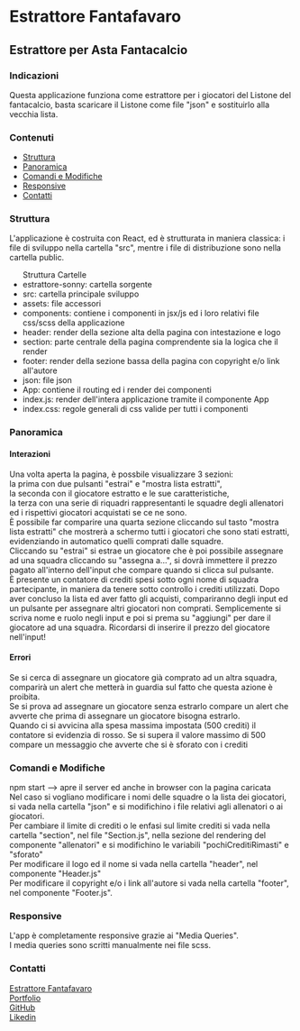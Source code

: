   <h1>Estrattore Fantafavaro</h1>

  <h2>Estrattore per Asta Fantacalcio</h2>
  
  <h3>Indicazioni</h3>

  <p>
    Questa applicazione funziona come estrattore per i giocatori del Listone del fantacalcio, basta scaricare il Listone come file "json" e sostituirlo alla vecchia lista.
  </p>

  <h3>Contenuti</h3>
  <ul>
  <li><a href="#structure">Struttura</a></li>
  <li><a href="#overview">Panoramica</a></li>
  <li><a href="#commands">Comandi e Modifiche</a></li>
  <li><a href="#responsive">Responsive</a></li>
  <li><a href="#contacts">Contatti</a></li>
  </ul>

  <a name="structure"></a>
  <h3>Struttura</h3>

  <p>
    L'applicazione è costruita con React, ed è strutturata in maniera classica: i file di sviluppo nella cartella "src", mentre i file di distribuzione sono nella cartella public.<br/>
  </p>

  <ul>Struttura Cartelle
    <li>estrattore-sonny: cartella sorgente</li>
    <li>src: cartella principale sviluppo</li>
    <li>assets: file accessori</li>
    <li>components: contiene i componenti in jsx/js ed i loro relativi file css/scss della applicazione</li>
    <li>header: render della sezione alta della pagina con intestazione e logo</li>
    <li>section: parte centrale della pagina comprendente sia la logica che il render</li>
    <li>footer: render della sezione bassa della pagina con copyright e/o link all'autore</li>
    <li>json: file json</li>
    <li>App: contiene il routing ed i render dei componenti</li>
    <li>index.js: render dell'intera applicazione tramite il componente App</li>
    <li>index.css: regole generali di css valide per tutti i componenti</li>
  </ul>

  <a name="overview"></a>
  <h3>Panoramica</h3>

  <h4>Interazioni</h4>

  <p>
    Una volta aperta la pagina, è possbile visualizzare 3 sezioni:<br/>
    la prima con due pulsanti "estrai" e "mostra lista estratti",<br/>
    la seconda con il giocatore estratto e le sue caratteristiche, <br/>
    la terza con una serie di riquadri rappresentanti le squadre degli allenatori ed i rispettivi giocatori acquistati se ce ne sono.<br/>
    È possibile far comparire una quarta sezione cliccando sul tasto "mostra lista estratti" che mostrerà a schermo tutti i giocatori che sono stati estratti, evidenziando in automatico quelli comprati dalle squadre.<br/>
    Cliccando su "estrai" si estrae un giocatore che è poi possibile assegnare ad una squadra cliccando su "assegna a...", si dovrà immettere il prezzo pagato all'interno dell'input che compare quando si clicca sul pulsante.<br/>
    È presente un contatore di crediti spesi sotto ogni nome di squadra partecipante, in maniera da tenere sotto controllo i crediti utilizzati.
    Dopo aver concluso la lista ed aver fatto gli acquisti, compariranno degli input ed un pulsante per assegnare altri giocatori non comprati. Semplicemente si scriva nome e ruolo negli input e poi si prema su "aggiungi" per dare il giocatore ad una squadra. Ricordarsi di inserire il prezzo del giocatore nell'input!<br/>
  </p>

  <h4>Errori</h4>

  <p>
    Se si cerca di assegnare un giocatore già comprato ad un altra squadra, comparirà un alert che metterà in guardia sul fatto che questa azione è proibita.<br/>
    Se si prova ad assegnare un giocatore senza estrarlo compare un alert che avverte che prima di assegnare un giocatore bisogna estrarlo.<br/>
    Quando ci si avvicina alla spesa massima impostata (500 crediti) il contatore si evidenzia di rosso. Se si supera il valore massimo di 500 compare un messaggio che avverte che si è sforato con i crediti<br/>
  </p>

  <a name="commands"></a>
  <h3>Comandi e Modifiche</h3>

  <p>
    npm start --> apre il server ed anche in browser con la pagina caricata<br/>
    Nel caso si vogliano modificare i nomi delle squadre o la lista dei giocatori, si vada nella cartella "json" e si modifichino i file relativi agli allenatori o ai giocatori.<br/>
    Per cambiare il limite di crediti o le enfasi sul limite crediti si vada nella cartella "section", nel file "Section.js", nella sezione del rendering del componente "allenatori" e si modifichino le variabili "pochiCreditiRimasti" e "sforato"<br/>
    Per modificare il logo ed il nome si vada nella cartella "header", nel componente "Header.js"<br/>
    Per modificare il copyright e/o i link all'autore si vada nella cartella "footer", nel componente "Footer.js".
  </p>

  <a name="responsive"></a>
  <h3>Responsive</h3>

  <p>
    L'app è completamente responsive grazie ai "Media Queries".<br/>
    I media queries sono scritti manualmente nei file scss. 
  </p>

  <a name="contacts"></a>
  <h3>Contatti</h3>

  <a href="">Estrattore Fantafavaro</a><br>
  <a href="https://sonny-caputo-portfolio.netlify.app/">Portfolio</a><br>
  <a href="https://github.com/So-Ca">GitHub</a><br>
  <a href="https://www.linkedin.com/in/sonny-caputo-554315185">Likedin</a><br>